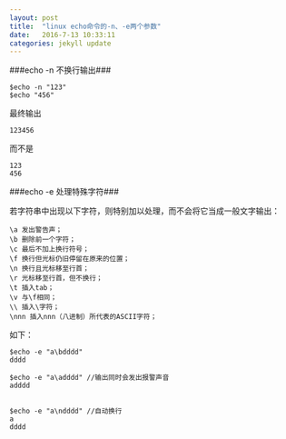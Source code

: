 ```yaml
---
layout: post
title:  "linux echo命令的-n、-e两个参数"
date:   2016-7-13 10:33:11 
categories: jekyll update
---
```


###echo -n 不换行输出###

	$echo -n "123"
	$echo "456"

最终输出 

	123456

而不是

	123
	456

###echo -e 处理特殊字符###

若字符串中出现以下字符，则特别加以处理，而不会将它当成一般文字输出：

	\a 发出警告声；
	\b 删除前一个字符；
	\c 最后不加上换行符号；
	\f 换行但光标仍旧停留在原来的位置；
	\n 换行且光标移至行首；
	\r 光标移至行首，但不换行；
	\t 插入tab；
	\v 与\f相同；
	\\ 插入\字符；
	\nnn 插入nnn（八进制）所代表的ASCII字符；

如下：

	$echo -e "a\bdddd"
	dddd
	
	$echo -e "a\adddd" //输出同时会发出报警声音
	adddd
	
	
	$echo -e "a\ndddd" //自动换行
	a
	dddd